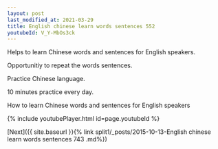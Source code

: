 ```yaml
---
layout: post
last_modified_at: 2021-03-29
title: English chinese learn words sentences 552 
youtubeId: V_Y-MbOs3ck
---
```

 
 
Helps to learn Chinese words and sentences for English speakers.

Opportunitiy to repeat the words sentences. 

Practice Chinese language. 
 
10 minutes practice every day. 
 
How to learn Chinese words and sentences for English speakers 
 
{% include youtubePlayer.html id=page.youtubeId %}
 
 
[Next]({{ site.baseurl }}{% link  split1/_posts/2015-10-13-English chinese learn words sentences 743 .md%})
 
